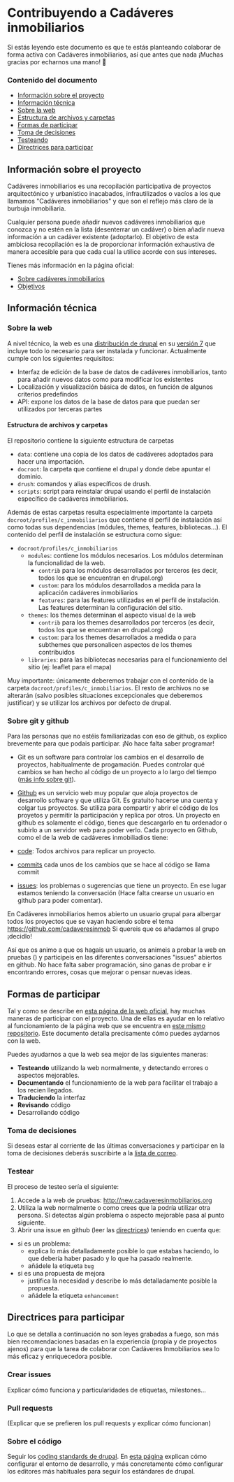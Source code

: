 # Contribuyendo a Cadáveres inmobiliarios
 
Si estás leyendo este documento es que te estás planteando colaborar de forma activa con Cadáveres inmobiliarios, así que antes que nada ¡Muchas gracias por echarnos una mano! :tada:

### Contenido del documento

* [Información sobre el proyecto](#información-sobre-el-proyecto)
* [Información técnica](#información-técnica)
 * [Sobre la web](#sobre-la-web)
 * [Estructura de archivos y carpetas](#estructura-de-archivos-y-carpetas)
* [Formas de participar](#formas-de-participar)
 * [Toma de decisiones](#toma-de-decisiones)
 * [Testeando](#testear)
* [Directrices para participar](#directrices-para-participar)

## Información sobre el proyecto

Cadáveres inmobiliarios es una recopilación participativa de proyectos arquitectónico y urbanístico inacabados, infrautilizados o vacíos a los que llamamos "Cadáveres inmobiliarios" y que son el reflejo más claro de la burbuja inmobiliaria.

Cualquier persona puede añadir nuevos cadáveres inmobiliarios que conozca y no estén en la lista (desenterrar un cadáver) o bien añadir nueva información a un cadáver existente (adoptarlo). El objetivo de esta ambiciosa recopilación es la de proporcionar información exhaustiva de manera accesible para que cada cual la utilice acorde con sus intereses.

Tienes más información en la página oficial:

* [Sobre cadáveres inmobiliarios](http://cadaveresinmobiliarios.org/sobre/)
* [Objetivos](http://cadaveresinmobiliarios.org/objetivos-de-cada-colectivo-o-individuo/)
 

## Información técnica

### Sobre la web

A nivel técnico, la web es una [distribución de drupal](https://www.drupal.org/documentation/build/distributions) en su [versión 7](http://drupal.org) que incluye todo lo necesario para ser instalada y funcionar. Actualmente cumple con los siguientes requisitos:

* Interfaz de edición de la base de datos de cadáveres inmobiliarios, tanto para añadir nuevos datos como para modificar los existentes
* Localización y visualización básica de datos, en función de algunos criterios predefindos 
* API: expone los datos de la base de datos para que puedan ser utilizados por terceras partes

#### Estructura de archivos y carpetas

El repositorio contiene la siguiente estructura de carpetas

* `data`: contiene una copia de los datos de cadáveres adoptados para hacer una importación.
* `docroot`: la carpeta que contiene el drupal y donde debe apuntar el dominio.
* `drush`: comandos y alias específicos de drush.
* `scripts`: script para reinstalar drupal usando el perfil de instalación específico de cadáveres inmobiliarios.

Además de estas carpetas resulta especialmente importante la carpeta `docroot/profiles/c_inmobiliarios` que contiene el perfil de instalación así como todas sus dependencias (módules, themes, features, bibliotecas...). El contenido del perfil de instalación se estructura como sigue:

* `docroot/profiles/c_inmobiliarios`
  * `modules`: contiene los módulos necesarios. Los módulos determinan la funcionalidad de la web.
    * `contrib` para los módulos desarrollados por terceros (es decir, todos los que se encuentran en drupal.org)
    * `custom`: para los módulos desarrollados a medida para la aplicación cadáveres inmobiliarios
    * `features`: para las features utilizadas en el perfil de instalación. Las features determinan la configuración del sitio.
  * `themes`: los themes determinan el aspecto visual de la web
    * `contrib` para los themes desarrollados por terceros (es decir, todos los que se encuentran en drupal.org)
    * `custom`: para los themes desarrollados a medida o para subthemes que personalicen aspectos de los themes contribuidos
  * `libraries`: para las bibliotecas necesarias para el funcionamiento del sitio (ej: leaflet para el mapa)

Muy importante: únicamente deberemos trabajar con el contenido de la carpeta `docroot/profiles/c_inmobiliarios`. El resto de archivos no se alterarán (salvo posibles situaciones excepcionales que deberemos justificar) y se utilizar los archivos por defecto de drupal. 

### Sobre git y github

Para las personas que no estéis familiarizadas con eso de github, os explico brevemente para que podais participar. ¡No hace falta saber programar!

* Git es un software para controlar los cambios en el desarrollo de proyectos, habitualmente de progamación. Puedes controlar qué cambios se han hecho al código de un proyecto a lo largo del tiempo ([más info sobre git](http://www.git-scm.com/)).
* [Github](http://github.com) es un servicio web muy popular que aloja proyectos de desarrollo software y que utiliza Git. Es gratuito hacerse una cuenta y colgar tus proyectos. Se utiliza para compartir y abrir el código de los proyetos y permitir la participación y replica por otros. Un proyecto en github es solamente el código, tienes que descargarlo en tu ordenador o subirlo a un servidor web para poder verlo. Cada proyecto en Github, como el de la web de cadáveres inmobiliadios tiene:

 * [code](https://github.com/cadaveresinmob/c_inmobiliarios): Todos archivos para replicar un proyecto.
 * [commits](https://github.com/cadaveresinmob/c_inmobiliarios/commits/master) cada unos de los cambios que se hace al código se llama commit
 * [issues](https://github.com/cadaveresinmob/c_inmobiliarios/issues): los problemas o sugerencias que tiene un proyecto. En ese lugar estamos teniendo la conversación  (Hace falta crearse un usuario en github para poder comentar).

En Cadáveres inmobiliarios hemos abierto un usuario grupal para albergar todos los proyectos que se vayan haciendo sobre el tema https://github.com/cadaveresinmob Si quereis que os añadamos al grupo ¡decidlo!

Así que os animo a que os hagais un usuario, os animeis a probar la web en pruebas () y participeis en las diferentes conversaciones "issues" abiertos en github. No hace falta saber programación, sino ganas de probar e ir encontrando errores, cosas que mejorar o pensar nuevas ideas.

## Formas de participar

Tal y como se describe en [esta página de la web oficial](http://cadaveresinmobiliarios.org/como-participar/), hay muchas maneras de participar con el proyecto. Una de ellas es ayudar en lo relativo al funcionamiento de la página web que se encuentra en [este mismo repositorio](https://github.com/cadaveresinmob/c_inmobiliarios). Este documento detalla precisamente cómo puedes aydarnos con la web.

Puedes ayudarnos a que la web sea mejor de las siguientes maneras:

* **Testeando** utilizando la web normalmente, y detectando errores o aspectos mejorables.
* **Documentando** el funcionamiento de la web para facilitar el trabajo a los recien llegados.
* **Traduciendo** la interfaz
* **Revisando** código
* Desarrollando código

### Toma de decisiones

Si deseas estar al corriente de las últimas conversaciones y participar en la toma de decisiones deberás suscribirte a la [lista de correo](https://groups.google.com/forum/#!forum/hacia-base-datos-inmobiliaria).

### Testear

El proceso de testeo sería el siguiente:

1. Accede a la web de pruebas: http://new.cadaveresinmobiliarios.org
1. Utiliza la web normalmente o como crees que la podría utilizar otra persona. Si detectas algún problema o aspecto mejorable pasa al punto siguiente.
1. Abrir una issue en github (leer las [directrices](#crear-issues)) teniendo en cuenta que:
  * si es un problema: 
    * explica lo más detalladamente posible lo que estabas haciendo, lo que debería haber pasado y lo que ha pasado realmente.
    * añádele la etiqueta `bug`
  * si es una propuesta de mejora
    * justifica la necesidad y describe lo más detalladamente posible la propuesta.
    * añádele la etiqueta `enhancement`

## Directrices para participar

Lo que se detalla a continuación no son leyes grabadas a fuego, son más bien recomendaciones basadas en la experiencia (propia y de proyectos ajenos) para que la tarea de colaborar con Cadáveres Inmobiliarios sea lo más eficaz y enriquecedora posible.

### Crear issues

Explicar cómo funciona y particularidades de etiquetas, milestones...

### Pull requests 

(Explicar que se prefieren los pull requests y explicar cómo funcionan)

### Sobre el código

Seguir los [coding standards de drupal](https://www.drupal.org/coding-standards). En [esta página](https://www.drupal.org/node/147789) explican cómo configurar el entorno de desarrollo, y más concretamente cómo configurar los editores más habituales para seguir los estándares de drupal.
